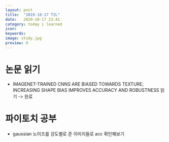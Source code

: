```yaml
---
layout: post
title:  "2019-10-17 TIL"
date:   2020-10-17 23:41
category: today i learned
icon: 
keywords: 
image: study.jpg
preview: 0
---
```




# 논문 읽기
- IMAGENET-TRAINED CNNS ARE BIASED TOWARDS
TEXTURE; INCREASING SHAPE BIAS IMPROVES
ACCURACY AND ROBUSTNESS 읽기 -> 완료


# 파이토치 공부

- gaussian 노이즈를 강도별로 준 이미지들로 acc 확인해보기

